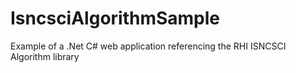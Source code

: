IsncsciAlgorithmSample
======================

Example of a .Net C# web application referencing the RHI ISNCSCI Algorithm library
